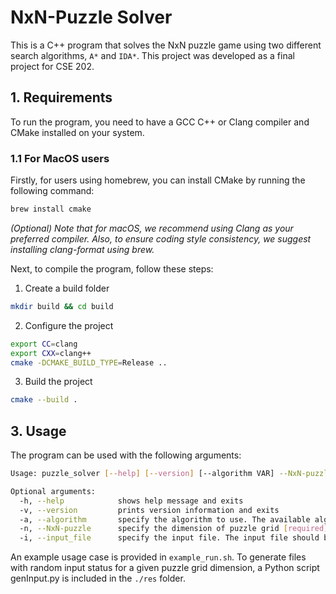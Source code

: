 # NxN-Puzzle Solver

This is a C++ program that solves the NxN puzzle game using two different search algorithms, `A*` and `IDA*`.
This project was developed as a final project for CSE 202.

## 1. Requirements

To run the program, you need to have a GCC C++ or Clang compiler and CMake installed on your system.

### 1.1 For MacOS users

<!-- #### 1. Installing requirements -->

Firstly, for users using homebrew, you can install CMake by running the following command:

```bash
brew install cmake
```

*(Optional) Note that for macOS, we recommend using Clang as your preferred compiler. Also, to ensure coding style consistency, we suggest installing clang-format using brew.*

<!-- #### 2. Compiling on MacOS -->

Next, to compile the program, follow these steps:

1. Create a build folder

```sh
mkdir build && cd build
```

2. Configure the project

```sh
export CC=clang
export CXX=clang++
cmake -DCMAKE_BUILD_TYPE=Release ..
```

3. Build the project

```sh
cmake --build .
```

## 3. Usage

The program can be used with the following arguments:

```bash
Usage: puzzle_solver [--help] [--version] [--algorithm VAR] --NxN-puzzle VAR --input_file VAR

Optional arguments:
  -h, --help            shows help message and exits 
  -v, --version         prints version information and exits 
  -a, --algorithm       specify the algorithm to use. The available algorithms are: Astar and IDAstar. The default algorithm is Astar. [default: "Astar"]
  -n, --NxN-puzzle      specify the dimension of puzzle grid [required]
  -i, --input_file      specify the input file. The input file should be in the format of NxN puzzle grid, with each row separated by a newline character, and each number separated by a comma. The number 0 represents the empty slot. [required]
```

An example usage case is provided in `example_run.sh`. To generate files with random input status for a given puzzle grid dimension, a Python script genInput.py is included in the `./res` folder.